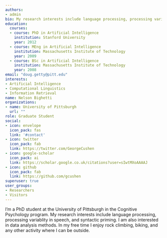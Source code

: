 ```yaml
---
authors:
- admin
bio: My research interests include language processing, processing variablity in speech, and syntactic priming.
education:
  courses:
  - course: PhD in Artificial Intelligence
    institution: Stanford University
    year: 2012
  - course: MEng in Artificial Intelligence
    institution: Massachusetts Institute of Technology
    year: 2009
  - course: BSc in Artificial Intelligence
    institution: Massachusetts Institute of Technology
    year: 2008
email: "doug.getty@pitt.edu"
interests:
- Artificial Intelligence
- Computational Linguistics
- Information Retrieval
name: Nelson Bighetti
organizations:
- name: University of Pittsburgh
  url: ""
role: Graduate Student
social:
- icon: envelope
  icon_pack: fas
  link: '#contact'
- icon: twitter
  icon_pack: fab
  link: https://twitter.com/GeorgeCushen
- icon: google-scholar
  icon_pack: ai
  link: https://scholar.google.co.uk/citations?user=sIwtMXoAAAAJ
- icon: github
  icon_pack: fab
  link: https://github.com/gcushen
superuser: true
user_groups:
- Researchers
- Visitors
---
```


I’m a PhD student at the University of Pittsburgh in the Cognitive Psychology program. My research interests include language processing, processing variablity in speech, and syntactic priming. I am also interested in data analysis methods. In my free time I enjoy rock climbing, biking, and any other activity where I can be outside.
